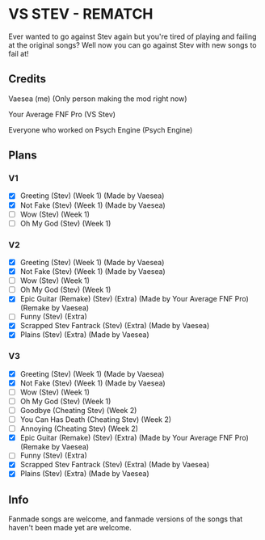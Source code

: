 # VS STEV - REMATCH
Ever wanted to go against Stev again but you're tired of playing and failing at the original songs? Well now you can go against Stev with new songs to fail at!

## Credits
Vaesea (me) (Only person making the mod right now)

Your Average FNF Pro (VS Stev)

Everyone who worked on Psych Engine (Psych Engine)

## Plans
### V1
- [x] Greeting (Stev) (Week 1) (Made by Vaesea)
- [x] Not Fake (Stev) (Week 1) (Made by Vaesea)
- [ ] Wow (Stev) (Week 1)
- [ ] Oh My God (Stev) (Week 1)

### V2
- [x] Greeting (Stev) (Week 1) (Made by Vaesea)
- [x] Not Fake (Stev) (Week 1) (Made by Vaesea)
- [ ] Wow (Stev) (Week 1)
- [ ] Oh My God (Stev) (Week 1)
- [x] Epic Guitar (Remake) (Stev) (Extra) (Made by Your Average FNF Pro) (Remake by Vaesea)
- [ ] Funny (Stev) (Extra)
- [x] Scrapped Stev Fantrack (Stev) (Extra) (Made by Vaesea)
- [x] Plains (Stev) (Extra) (Made by Vaesea)

### V3
- [x] Greeting (Stev) (Week 1) (Made by Vaesea)
- [x] Not Fake (Stev) (Week 1) (Made by Vaesea)
- [ ] Wow (Stev) (Week 1)
- [ ] Oh My God (Stev) (Week 1)
- [ ] Goodbye (Cheating Stev) (Week 2)
- [ ] You Can Has Death (Cheating Stev) (Week 2)
- [ ] Annoying (Cheating Stev) (Week 2)
- [x] Epic Guitar (Remake) (Stev) (Extra) (Made by Your Average FNF Pro) (Remake by Vaesea)
- [ ] Funny (Stev) (Extra)
- [x] Scrapped Stev Fantrack (Stev) (Extra) (Made by Vaesea)
- [x] Plains (Stev) (Extra) (Made by Vaesea)

## Info
Fanmade songs are welcome, and fanmade versions of the songs that haven't been made yet are welcome.
